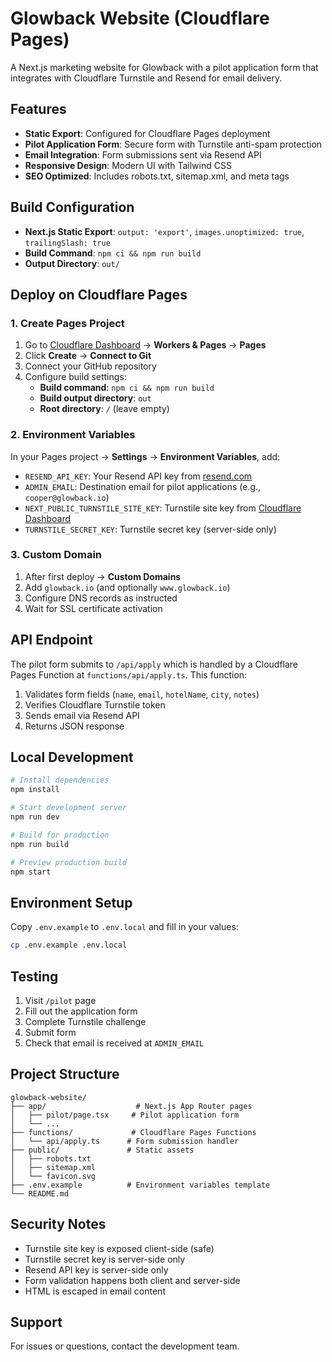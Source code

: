 # Glowback Website (Cloudflare Pages)

A Next.js marketing website for Glowback with a pilot application form that integrates with Cloudflare Turnstile and Resend for email delivery.

## Features

- **Static Export**: Configured for Cloudflare Pages deployment
- **Pilot Application Form**: Secure form with Turnstile anti-spam protection
- **Email Integration**: Form submissions sent via Resend API
- **Responsive Design**: Modern UI with Tailwind CSS
- **SEO Optimized**: Includes robots.txt, sitemap.xml, and meta tags

## Build Configuration

- **Next.js Static Export**: `output: 'export'`, `images.unoptimized: true`, `trailingSlash: true`
- **Build Command**: `npm ci && npm run build`
- **Output Directory**: `out/`

## Deploy on Cloudflare Pages

### 1. Create Pages Project
1. Go to [Cloudflare Dashboard](https://dash.cloudflare.com) → **Workers & Pages** → **Pages**
2. Click **Create** → **Connect to Git**
3. Connect your GitHub repository
4. Configure build settings:
   - **Build command**: `npm ci && npm run build`
   - **Build output directory**: `out`
   - **Root directory**: `/` (leave empty)

### 2. Environment Variables
In your Pages project → **Settings** → **Environment Variables**, add:

- `RESEND_API_KEY`: Your Resend API key from [resend.com](https://resend.com)
- `ADMIN_EMAIL`: Destination email for pilot applications (e.g., `cooper@glowback.io`)
- `NEXT_PUBLIC_TURNSTILE_SITE_KEY`: Turnstile site key from [Cloudflare Dashboard](https://dash.cloudflare.com)
- `TURNSTILE_SECRET_KEY`: Turnstile secret key (server-side only)

### 3. Custom Domain
1. After first deploy → **Custom Domains**
2. Add `glowback.io` (and optionally `www.glowback.io`)
3. Configure DNS records as instructed
4. Wait for SSL certificate activation

## API Endpoint

The pilot form submits to `/api/apply` which is handled by a Cloudflare Pages Function at `functions/api/apply.ts`. This function:

1. Validates form fields (`name`, `email`, `hotelName`, `city`, `notes`)
2. Verifies Cloudflare Turnstile token
3. Sends email via Resend API
4. Returns JSON response

## Local Development

```bash
# Install dependencies
npm install

# Start development server
npm run dev

# Build for production
npm run build

# Preview production build
npm start
```

## Environment Setup

Copy `.env.example` to `.env.local` and fill in your values:

```bash
cp .env.example .env.local
```

## Testing

1. Visit `/pilot` page
2. Fill out the application form
3. Complete Turnstile challenge
4. Submit form
5. Check that email is received at `ADMIN_EMAIL`

## Project Structure

```
glowback-website/
├── app/                    # Next.js App Router pages
│   ├── pilot/page.tsx     # Pilot application form
│   └── ...
├── functions/             # Cloudflare Pages Functions
│   └── api/apply.ts      # Form submission handler
├── public/               # Static assets
│   ├── robots.txt
│   ├── sitemap.xml
│   └── favicon.svg
├── .env.example          # Environment variables template
└── README.md
```

## Security Notes

- Turnstile site key is exposed client-side (safe)
- Turnstile secret key is server-side only
- Resend API key is server-side only
- Form validation happens both client and server-side
- HTML is escaped in email content

## Support

For issues or questions, contact the development team.
